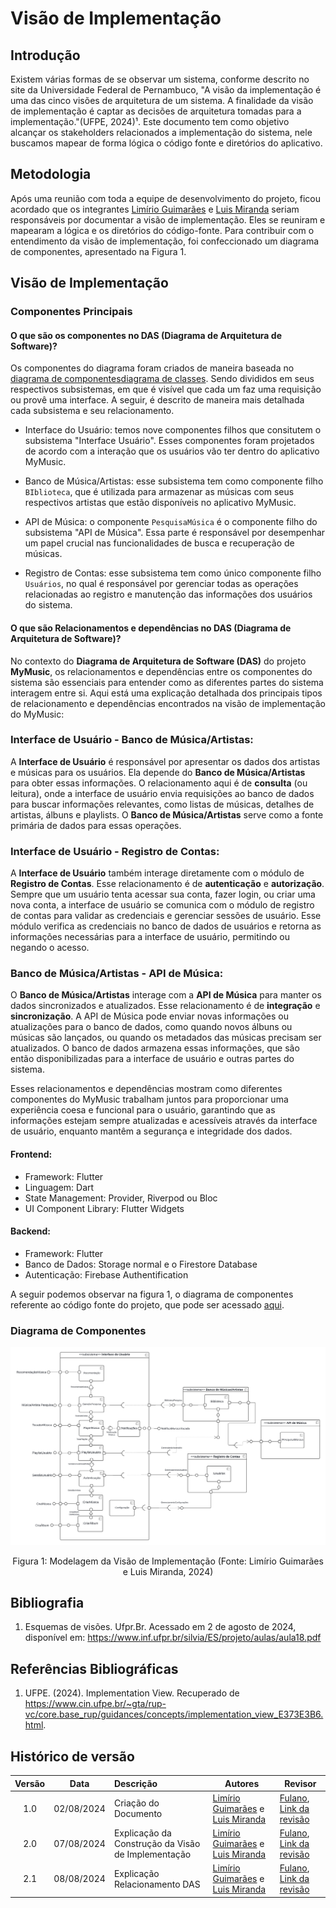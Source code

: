 # Visão de Implementação

## Introdução
Existem várias formas de se observar um sistema, conforme descrito no site da Universidade Federal de Pernambuco, "A visão da implementação é uma das cinco visões de arquitetura de um sistema. A finalidade da visão de implementação é captar as decisões de arquitetura tomadas para a implementação."(UFPE, 2024)¹. Este documento tem como objetivo alcançar os stakeholders relacionados a implementação do sistema, nele buscamos mapear de forma lógica o código fonte e diretórios do aplicativo.

## Metodologia

Após uma reunião com toda a equipe de desenvolvimento do projeto, ficou acordado que os integrantes [Limírio Guimarães](https://github.com/LimirioGuimaraes) e [Luis Miranda](https://github.com/LuisMiranda10) seriam responsáveis por documentar a visão de implementação. Eles se reuniram e mapearam a lógica e os diretórios do código-fonte. Para contribuir com o entendimento da visão de implementação, foi confeccionado um diagrama de componentes, apresentado na Figura 1.

## Visão de Implementação

### Componentes Principais

#### O que são os componentes no DAS (Diagrama de Arquitetura de Software)?

Os componentes do diagrama foram criados de maneira baseada no [diagrama de componentes](https://unbarqdsw2024-1.github.io/2024.1_G2_My_Music/Modelagem/diagramaComponentes/)[diagrama de classes](https://unbarqdsw2024-1.github.io/2024.1_G2_My_Music/Modelagem/diagramaClasses/). Sendo divididos em seus respectivos subsistemas, em que é visível que cada um faz uma requisição ou provê uma interface. A seguir, é descrito de maneira mais detalhada cada subsistema e seu relacionamento.

- Interface do Usuário: temos nove componentes filhos que consitutem o subsistema "Interface Usuário". Esses componentes foram projetados de acordo com a interação que os usuários vão ter dentro do aplicativo MyMusic.

- Banco de Música/Artistas: esse subsistema tem como componente filho `BIblioteca`, que é utilizada para armazenar as músicas com seus respectivos artistas que estão disponíveis no aplicativo MyMusic.

- API de Música: o componente `PesquisaMúsica` é o componente filho do subsistema "API de Música". Essa parte é responsável por desempenhar um papel crucial nas funcionalidades de busca e recuperação de músicas.

- Registro de Contas: esse subsistema tem como único componente filho `Usuários`, no qual é responsável por gerenciar todas as operações relacionadas ao registro e manutenção das informações dos usuários do sistema.

#### O que são Relacionamentos e dependências no DAS (Diagrama de Arquitetura de Software)?

No contexto do **Diagrama de Arquitetura de Software (DAS)** do projeto **MyMusic**, os relacionamentos e dependências entre os componentes do sistema são essenciais para entender como as diferentes partes do sistema interagem entre si. Aqui está uma explicação detalhada dos principais tipos de relacionamento e dependências encontrados na visão de implementação do MyMusic:

### Interface de Usuário - Banco de Música/Artistas:
A **Interface de Usuário** é responsável por apresentar os dados dos artistas e músicas para os usuários. Ela depende do **Banco de Música/Artistas** para obter essas informações. O relacionamento aqui é de **consulta** (ou leitura), onde a interface de usuário envia requisições ao banco de dados para buscar informações relevantes, como listas de músicas, detalhes de artistas, álbuns e playlists. O **Banco de Música/Artistas** serve como a fonte primária de dados para essas operações.

### Interface de Usuário - Registro de Contas:
A **Interface de Usuário** também interage diretamente com o módulo de **Registro de Contas**. Esse relacionamento é de **autenticação** e **autorização**. Sempre que um usuário tenta acessar sua conta, fazer login, ou criar uma nova conta, a interface de usuário se comunica com o módulo de registro de contas para validar as credenciais e gerenciar sessões de usuário. Esse módulo verifica as credenciais no banco de dados de usuários e retorna as informações necessárias para a interface de usuário, permitindo ou negando o acesso.

### Banco de Música/Artistas - API de Música:
O **Banco de Música/Artistas** interage com a **API de Música** para manter os dados sincronizados e atualizados. Esse relacionamento é de **integração** e **sincronização**. A API de Música pode enviar novas informações ou atualizações para o banco de dados, como quando novos álbuns ou músicas são lançados, ou quando os metadados das músicas precisam ser atualizados. O banco de dados armazena essas informações, que são então disponibilizadas para a interface de usuário e outras partes do sistema.

Esses relacionamentos e dependências mostram como diferentes componentes do MyMusic trabalham juntos para proporcionar uma experiência coesa e funcional para o usuário, garantindo que as informações estejam sempre atualizadas e acessíveis através da interface de usuário, enquanto mantêm a segurança e integridade dos dados.

#### Frontend:
- Framework: Flutter
- Linguagem: Dart
- State Management: Provider, Riverpod ou Bloc
- UI Component Library: Flutter Widgets

#### Backend:
- Framework: Flutter
- Banco de Dados: Storage normal e o Firestore Database
- Autenticação: Firebase Authentification

A seguir podemos observar na figura 1, o diagrama de componentes referente ao código fonte do projeto, que pode ser acessado [aqui](https://github.com/UnBArqDsw2024-1/2024.1_G2_My_Music/tree/main/my_music_code). 

### Diagrama de Componentes

<div style="text-align: center">
  <img src="../Assets/VisãodeImplementação.png" alt="Modelagem do Diagrama de Componentes" title="Título da Imagem" />
  <p>Figura 1: Modelagem da Visão de Implementação (Fonte: Limírio Guimarães e Luis Miranda, 2024)</p>
</div>

## Bibliografia

1. Esquemas de visões. Ufpr.Br. Acessado em 2 de agosto de 2024, disponível em: https://www.inf.ufpr.br/silvia/ES/projeto/aulas/aula18.pdf

## Referências Bibliográficas 
1. UFPE. (2024). Implementation View. Recuperado de https://www.cin.ufpe.br/~gta/rup-vc/core.base_rup/guidances/concepts/implementation_view_E373E3B6.html.

## Histórico de versão

| Versão | Data      | Descrição | Autores | Revisor |
| :-:    | :-----:   | :------   | ----  | ------- |
| 1.0    |02/08/2024 | Criação do Documento | [Limírio Guimarães](https://github.com/LimirioGuimaraes) e [Luis Miranda](https://github.com/LuisMiranda10)| [Fulano](hh), [Link da revisão](https://github.com/linkdapagina)  |
| 2.0    |07/08/2024 | Explicação da Construção da Visão de Implementação | [Limírio Guimarães](https://github.com/LimirioGuimaraes) e [Luis Miranda](https://github.com/LuisMiranda10)| [Fulano](hh), [Link da revisão](https://github.com/linkdapagina)  |
| 2.1    |08/08/2024 | Explicação Relacionamento DAS | [Limírio Guimarães](https://github.com/LimirioGuimaraes) e [Luis Miranda](https://github.com/LuisMiranda10)| [Fulano](hh), [Link da revisão](https://github.com/linkdapagina)  |
